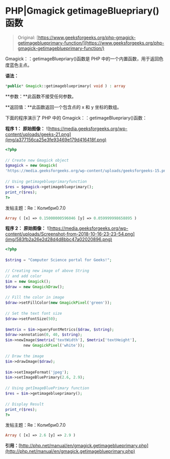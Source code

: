 # PHP|Gmagick getimageBluepriary()函数

> Original: [https://www.geeksforgeeks.org/php-gmagick-getimageblueprimary-function/](https://www.geeksforgeeks.org/php-gmagick-getimageblueprimary-function/)

Gmagick：：getimageBluepriary()函数是 PHP 中的一个内置函数，用于返回色度蓝色主点。

**语法：**

```php
*public* Gmagick::getimageblueprimary( void ) : array
```

**参数：**此函数不接受任何参数。

**返回值：**此函数返回一个包含点的 x 和 y 坐标的数组。

下面的程序演示了 PHP 中的 Gmagick：：getimageBluepriary()函数：

**程序 1：**
**原始图像：**
![https://media.geeksforgeeks.org/wp-content/uploads/geeks-21.png](img/a377156ca25e3fe93469e179d416418f.png)

```php
<?php

// Create new Gmagick object
$gmagick = new Gmagick(
'https://media.geeksforgeeks.org/wp-content/uploads/geeksforgeeks-15.png');

// Using getimageblueprimaryfunction
$res = $gmagick->getimageblueprimary();
print_r($res);
?>
```

发帖主题：Re：Колибри0.7.0

```php
Array ( [x] => 0.15000000596046 [y] => 0.059999998658895 ) 

```

**程序 2：**
**原始图像：**
![https://media.geeksforgeeks.org/wp-content/uploads/Screenshot-from-2018-10-16-23-23-54.png](img/583fb2a26e2d28d4d8bbc47a02020896.png)

```php
<?php 

$string = "Computer Science portal for Geeks!"; 

// Creating new image of above String 
// and add color  
$im = new Gmagick(); 
$draw = new GmagickDraw(); 

// Fill the color in image 
$draw->setFillColor(new GmagickPixel('green')); 

// Set the text font size 
$draw->setFontSize(50); 

$metrix = $im->queryFontMetrics($draw, $string); 
$draw->annotation(0, 40, $string); 
$im->newImage($metrix['textWidth'], $metrix['textHeight'], 
        new GmagickPixel('white')); 

// Draw the image         
$im->drawImage($draw); 

$im->setImageFormat('jpeg'); 
$im->setImageBluePrimary(2.6, 2.9);

// Using getImageBluePrimary function
$res = $im->getimageblueprimary();

// Display Result
print_r($res);
?>
```

发帖主题：Re：Колибри0.7.0

```php
Array ( [x] => 2.6 [y] => 2.9 ) 

```

**引用：**[http://php.net/manual/en/gmagick.getimageblueprimary.php](http://php.net/manual/en/gmagick.getimageblueprimary.php)